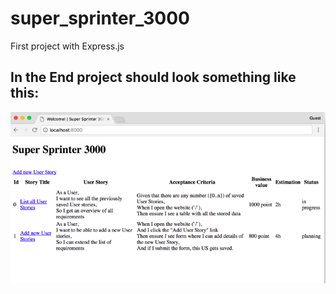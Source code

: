 # super_sprinter_3000
First project with Express.js


## In the End project should look something like this:

![](https://github.com/e-victoria/super_sprinter_3000/blob/master/public/img/sample.png)
